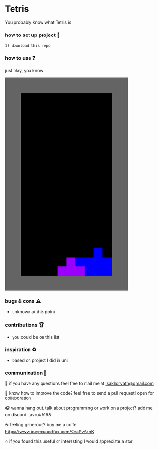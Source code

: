 # Tetris
You probably know what Tetris is

### how to set up project :file_folder:

```
1) download this repo
```

### how to use :question:

just play, you know

![](tetris.gif)

### bugs & cons :warning:
* unknown at this point

### contributions :trophy:
* you could be on this list

### inspiration :recycle:
* based on project I did in uni

### communication :speech_balloon:
:email: if you have any questions feel free to mail me at isakhorvath@gmail.com

:beers: know how to improve the code? feel free to send a pull request! open for collaboration

:headphones: wanna hang out, talk about programming or work on a project? add me on discord: tavro#9198

:coffee: feeling generous? buy me a coffe https://www.buymeacoffee.com/CvaPyAznK

:star: if you found this useful or interesting I would appreciate a star 
